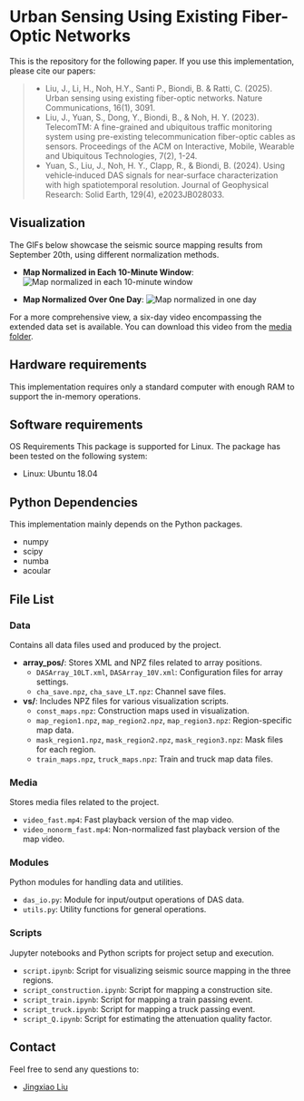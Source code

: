 # Urban Sensing Using Existing Fiber-Optic Networks

This is the repository for the following paper. If you use this implementation, please cite our papers:
>* Liu, J., Li, H., Noh, H.Y., Santi P., Biondi, B. & Ratti, C. (2025). Urban sensing using existing fiber-optic networks. Nature Communications, 16(1), 3091.
>* Liu, J., Yuan, S., Dong, Y., Biondi, B., & Noh, H. Y. (2023). TelecomTM: A fine-grained and ubiquitous traffic monitoring system using pre-existing telecommunication fiber-optic cables as sensors. Proceedings of the ACM on Interactive, Mobile, Wearable and Ubiquitous Technologies, 7(2), 1-24.
>* Yuan, S., Liu, J., Noh, H. Y., Clapp, R., & Biondi, B. (2024). Using vehicle‐induced DAS signals for near‐surface characterization with high spatiotemporal resolution. Journal of Geophysical Research: Solid Earth, 129(4), e2023JB028033.

## Visualization

The GIFs below showcase the seismic source mapping results from September 20th, using different normalization methods.

- **Map Normalized in Each 10-Minute Window**:
  ![Map normalized in each 10-minute window](media/map.gif)

- **Map Normalized Over One Day**:
  ![Map normalized in one day](media/map_norm.gif)

For a more comprehensive view, a six-day video encompassing the extended data set is available. You can download this video from the [media folder](media/).

## Hardware requirements
This implementation requires only a standard computer with enough RAM to support the in-memory operations.

## Software requirements
OS Requirements
This package is supported for Linux. The package has been tested on the following system:
- Linux: Ubuntu 18.04

## Python Dependencies
This implementation mainly depends on the Python packages.
- numpy
- scipy
- numba
- acoular

## File List

### Data
Contains all data files used and produced by the project.
- **array_pos/**: Stores XML and NPZ files related to array positions.
  - `DASArray_10LT.xml`, `DASArray_10V.xml`: Configuration files for array settings.
  - `cha_save.npz`, `cha_save_LT.npz`: Channel save files.
- **vs/**: Includes NPZ files for various visualization scripts.
  - `const_maps.npz`: Construction maps used in visualization.
  - `map_region1.npz`, `map_region2.npz`, `map_region3.npz`: Region-specific map data.
  - `mask_region1.npz`, `mask_region2.npz`, `mask_region3.npz`: Mask files for each region.
  - `train_maps.npz`, `truck_maps.npz`: Train and truck map data files.

### Media
Stores media files related to the project.
- `video_fast.mp4`: Fast playback version of the map video.
- `video_nonorm_fast.mp4`: Non-normalized fast playback version of the map video.

### Modules
Python modules for handling data and utilities.
- `das_io.py`: Module for input/output operations of DAS data.
- `utils.py`: Utility functions for general operations.

### Scripts
Jupyter notebooks and Python scripts for project setup and execution.
- `script.ipynb`: Script for visualizing seismic source mapping in the three regions.
- `script_construction.ipynb`: Script for mapping a construction site.
- `script_train.ipynb`: Script for mapping a train passing event.
- `script_truck.ipynb`: Script for mapping a truck passing event.
- `script_Q.ipynb`: Script for estimating the attenuation quality factor.

## Contact
Feel free to send any questions to:
- [Jingxiao Liu](mailto:jingxiao@mit.edu)

